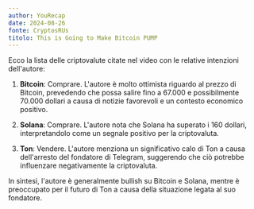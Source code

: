 ```yaml
---
author: YouRecap
date: 2024-08-26
fonte: CryptosRUs
titolo: This is Going to Make Bitcoin PUMP
---
```


Ecco la lista delle criptovalute citate nel video con le relative intenzioni dell'autore:

1. **Bitcoin**: Comprare. L'autore è molto ottimista riguardo al prezzo di Bitcoin, prevedendo che possa salire fino a 67.000 e possibilmente 70.000 dollari a causa di notizie favorevoli e un contesto economico positivo.

2. **Solana**: Comprare. L'autore nota che Solana ha superato i 160 dollari, interpretandolo come un segnale positivo per la criptovaluta.

3. **Ton**: Vendere. L'autore menziona un significativo calo di Ton a causa dell'arresto del fondatore di Telegram, suggerendo che ciò potrebbe influenzare negativamente la criptovaluta.

In sintesi, l'autore è generalmente bullish su Bitcoin e Solana, mentre è preoccupato per il futuro di Ton a causa della situazione legata al suo fondatore.
